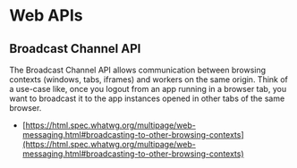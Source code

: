 # Web APIs

## Broadcast Channel API

The Broadcast Channel API allows communication between browsing contexts (windows, tabs, iframes) and workers on the same origin. Think of a use-case like, once you logout from an app running in a browser tab, you want to broadcast it to the app instances opened in other tabs of the same browser.

- [https://html.spec.whatwg.org/multipage/web-messaging.html#broadcasting-to-other-browsing-contexts](https://html.spec.whatwg.org/multipage/web-messaging.html#broadcasting-to-other-browsing-contexts)
